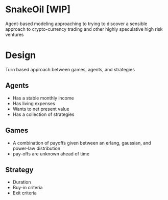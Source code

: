 # SnakeOil [WIP]

Agent-based modeling approaching to trying to discover a sensible approach to crypto-currency trading and other highly speculative high risk ventures

# Design

Turn based approach between games, agents, and strategies

## Agents

- Has a stable monthly income
- Has living expenses
- Wants to net present value
- Has a collection of strategies

## Games

- A combination of payoffs given between an erlang, gaussian, and power-law distribution
- pay-offs are unknown ahead of time

## Strategy

- Duration
- Buy-in criteria
- Exit criteria